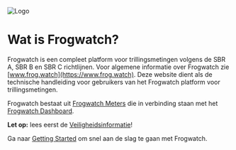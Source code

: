 
![Logo](img/Logo_Frogwatch_RGB.png)

# Wat is Frogwatch?

Frogwatch is een compleet platform voor trillingsmetingen volgens de SBR A, SBR B en SBR C richtlijnen.
Voor algemene informatie over Frogwatch zie [www.frog.watch](https://www.frog.watch). Deze website dient als de technische handleiding voor gebruikers van het Frogwatch platform voor trillingsmetingen.

Frogwatch bestaat uit [Frogwatch Meters](hardware-v2) die in verbinding staan met het [Frogwatch Dashboard](dashboard).

**Let op:** lees eerst de [Veiligheidsinformatie](safety-v2)!

Ga naar [Getting Started](gettingstarted) om snel aan de slag te gaan met Frogwatch.
